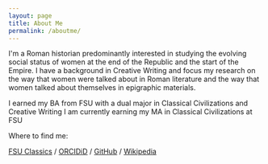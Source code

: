 ```yaml
---
layout: page
title: About Me
permalink: /aboutme/
---
```


I'm a Roman historian predominantly interested in studying the evolving social status of women at the end of the Republic and the start of the Empire. I have a background in Creative Writing and focus my research on the way that women were talked about in Roman literature and the way that women talked about themselves in epigraphic materials.

I earned my BA from FSU with a dual major in Classical Civilizations and Creative Writing
I am currently earning my MA in Classical Civilizations at FSU

Where to find me:

[FSU Classics](https://classics.fsu.edu/people/graduate-students/grant) /
[ORCIDiD](https://orcid.org/0000-0002-4829-4592) /
[GitHub](https://github.com/CgrantClassics) /
[Wikipedia](https://en.wikipedia.org/wiki/Special:Contributions/Cgrant2021)


